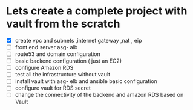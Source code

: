 # Lets create a complete project with vault from the scratch 

- [x]   create vpc and subnets ,internet gateway ,nat , eip  
- [ ]  front end server asg- alb
- [ ]  route53 and domain configuration 
- [ ]  basic backend configuration ( just an EC2)
- [ ]  configure Amazon RDS 
- [ ]  test all the infrastructure without vault 
- [ ]  install vault with asg- elb and ansible basic configuration
- [ ]  configure vault for RDS secret 
- [ ]  change the connectivity of the backend and amazon RDS based on Vault 
